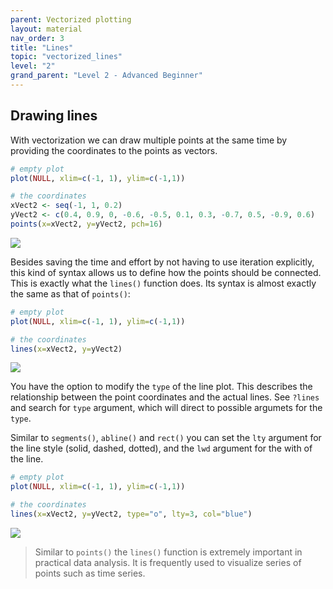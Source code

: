```yaml
---
parent: Vectorized plotting 
layout: material 
nav_order: 3
title: "Lines" 
topic: "vectorized_lines"
level: "2"
grand_parent: "Level 2 - Advanced Beginner"
---
```



## Drawing lines

With vectorization we can draw multiple points at the same time by providing the coordinates to the points as vectors. 


```R
# empty plot
plot(NULL, xlim=c(-1, 1), ylim=c(-1,1))

# the coordinates
xVect2 <- seq(-1, 1, 0.2)
yVect2 <- c(0.4, 0.9, 0, -0.6, -0.5, 0.1, 0.3, -0.7, 0.5, -0.9, 0.6) 
points(x=xVect2, y=yVect2, pch=16)
```

![]({{site.url}}{{site.baseurl}}/images/vector_line_points.png)

Besides saving the time and effort by not having to use iteration explicitly, this kind of syntax allows us to define how the points should be connected. This is exactly what the `lines()` function does. Its syntax is almost exactly the same as that of `points()`:


```R
# empty plot
plot(NULL, xlim=c(-1, 1), ylim=c(-1,1))

# the coordinates
lines(x=xVect2, y=yVect2)
```

![]({{site.url}}{{site.baseurl}}/images/vector_lines.png)

You have the option to modify the `type` of the line plot. This describes the relationship between the point coordinates and the actual lines. See `?lines` and search for `type` argument, which will direct to possible argumets for the `type`.

Similar to `segments()`, `abline()` and `rect()` you can set the `lty` argument for the line style (solid, dashed, dotted), and the `lwd` argument for the with of the line.

```R
# empty plot
plot(NULL, xlim=c(-1, 1), ylim=c(-1,1))

# the coordinates
lines(x=xVect2, y=yVect2, type="o", lty=3, col="blue")
```

![]({{site.url}}{{site.baseurl}}/images/vector_lines_arg.png)

> Similar to `points()` the `lines()` function is extremely important in practical data analysis. It is frequently used to visualize series of points such as time series.

